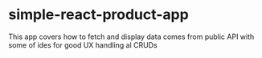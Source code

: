 # simple-react-product-app
This app covers how to fetch and display data comes from public API with some of ides for good UX handling al CRUDs
